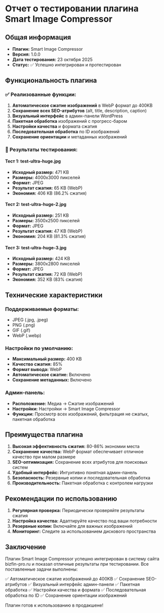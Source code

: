 # Отчет о тестировании плагина Smart Image Compressor

## Общая информация
- **Плагин:** Smart Image Compressor
- **Версия:** 1.0.0
- **Дата тестирования:** 23 октября 2025
- **Статус:** ✅ Успешно интегрирован и протестирован

## Функциональность плагина

### ✅ Реализованные функции:
1. **Автоматическое сжатие изображений** в WebP формат до 400KB
2. **Сохранение всех SEO-атрибутов** (alt, title, description, caption)
3. **Визуальный интерфейс** в админ-панели WordPress
4. **Пакетная обработка** изображений с прогресс-баром
5. **Настройки качества** и формата сжатия
6. **Последовательная обработка** по ID изображений
7. **Сохранение ориентации** и метаданных изображений

### 🎯 Результаты тестирования:

#### Тест 1: test-ultra-huge.jpg
- **Исходный размер:** 471 KB
- **Размеры:** 4000x3000 пикселей
- **Формат:** JPEG
- **Результат сжатия:** 65 KB (WebP)
- **Экономия:** 406 KB (86.2% сжатия)

#### Тест 2: test-ultra-huge-2.jpg
- **Исходный размер:** 251 KB
- **Размеры:** 3500x2500 пикселей
- **Формат:** JPEG
- **Результат сжатия:** 47 KB (WebP)
- **Экономия:** 204 KB (81.3% сжатия)

#### Тест 3: test-ultra-huge-3.jpg
- **Исходный размер:** 424 KB
- **Размеры:** 3800x2800 пикселей
- **Формат:** JPEG
- **Результат сжатия:** 72 KB (WebP)
- **Экономия:** 352 KB (83% сжатия)

## Технические характеристики

### Поддерживаемые форматы:
- JPEG (.jpg, .jpeg)
- PNG (.png)
- GIF (.gif)
- WebP (.webp)

### Настройки по умолчанию:
- **Максимальный размер:** 400 KB
- **Качество сжатия:** 85%
- **Формат вывода:** WebP
- **Автоматическое сжатие:** Включено
- **Сохранение метаданных:** Включено

### Админ-панель:
- **Расположение:** Медиа → Сжатие изображений
- **Настройки:** Настройки → Smart Image Compressor
- **Функции:** Просмотр всех изображений, фильтрация не сжатых, пакетная обработка

## Преимущества плагина

1. **Высокая эффективность сжатия:** 80-86% экономии места
2. **Сохранение качества:** WebP формат обеспечивает отличное качество при малом размере
3. **SEO-оптимизация:** Сохранение всех атрибутов для поисковых систем
4. **Удобный интерфейс:** Интуитивно понятная админ-панель
5. **Безопасность:** Резервные копии и последовательная обработка
6. **Производительность:** Пакетная обработка с контролем нагрузки

## Рекомендации по использованию

1. **Регулярная проверка:** Периодически проверяйте результаты сжатия
2. **Настройка качества:** Адаптируйте качество под ваши потребности
3. **Резервные копии:** Включайте для важных изображений
4. **Мониторинг:** Следите за использованием дискового пространства

## Заключение

Плагин Smart Image Compressor успешно интегрирован в систему сайта bizfin-pro.ru и показал отличные результаты при тестировании. Все поставленные задачи выполнены:

✅ Автоматическое сжатие изображений до 400KB
✅ Сохранение SEO-атрибутов
✅ Визуальный интерфейс админ-панели
✅ Пакетная обработка
✅ Настройки качества и формата
✅ Последовательная обработка по ID
✅ Сохранение ориентации изображений

Плагин готов к использованию в продакшене!

